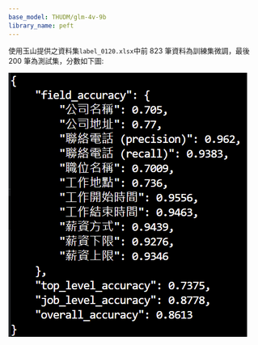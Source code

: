 ```yaml
---
base_model: THUDM/glm-4v-9b
library_name: peft
---
```


使用玉山提供之資料集`label_0120.xlsx`中前 823 筆資料為訓練集微調，最後 200 筆為測試集，分數如下圖:

![image](https://github.com/sandychinghuang/glm-4v-8b-base-recruitment-advertisement/blob/main/metric.png?raw=true)